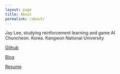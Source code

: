 ```yaml
---
layout: page
title: About
permalink: /about/
---
```



Jay Lee, studying reinforcement learning and game AI
<br/>
Chuncheon. Korea.
Kangwon National University

[Github](https://github.com/Clarit7)

[Blog](https://clarit7.github.io)

[Resume](https://programmers.co.kr/resumes/219363)

